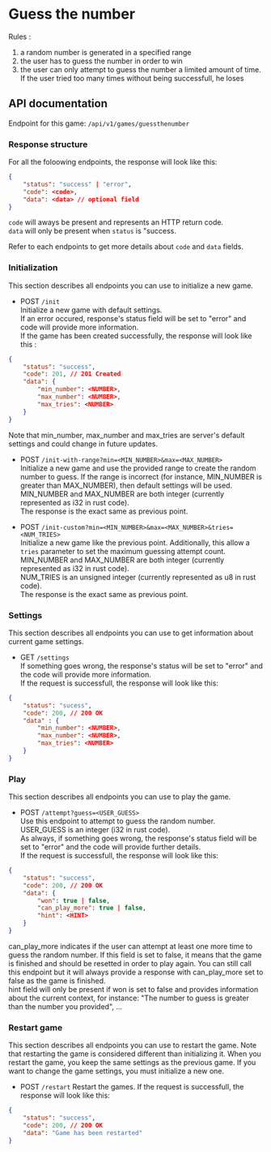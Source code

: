 # Guess the number

Rules :
1. a random number is generated in a specified range
2. the user has to guess the number in order to win
3. the user can only attempt to guess the number a limited amount of time. If the user tried too many times without being successfull, he loses

## API documentation

Endpoint for this game: `/api/v1/games/guessthenumber`

### Response structure

For all the foloowing endpoints, the response will look like this:
```json
{
    "status": "success" | "error",
    "code": <code>,
    "data": <data> // optional field
}
```

`code` will aways be present and represents an HTTP return code.  
`data` will only be present when `status` is "success.  

Refer to each endpoints to get more details about `code` and `data` fields.

### Initialization
This section describes all endpoints you can use to initialize a new game.

- POST `/init`  
Initialize a new game with default settings.  
If an error occured, response's status field will be set to "error" and code will provide more information.  
If the game has been created successfully, the response will look like this :  
```json
{
    "status": "success",
    "code": 201, // 201 Created
    "data": {
        "min_number": <NUMBER>,
        "max_number": <NUMBER>,
        "max_tries": <NUMBER>
    }
}
```
Note that min_number, max_number and max_tries are server's default settings and could change in future updates.

- POST `/init-with-range?min=<MIN_NUMBER>&max=<MAX_NUMBER>`  
Initialize a new game and use the provided range to create the random number to guess. If the range is incorrect (for instance, MIN_NUMBER is greater than MAX_NUMBER), then default settings will be used.  
MIN_NUMBER and MAX_NUMBER are both integer (currently represented as i32 in rust code).  
The response is the exact same as previous point.

- POST `/init-custom?min=<MIN_NUMBER>&max=<MAX_NUMBER>&tries=<NUM_TRIES>`  
Initialize a new game like the previous point. Additionally, this allow a `tries` parameter to set the maximum guessing attempt count.
MIN_NUMBER and MAX_NUMBER are both integer (currently represented as i32 in rust code).  
NUM_TRIES is an unsigned integer (currently represented as u8 in rust code).  
The response is the exact same as previous point.

### Settings
This section describes all endpoints you can use to get information about current game settings.

- GET `/settings`  
If something goes wrong, the response's status will be set to "error" and the code will provide more information.  
If the request is successfull, the response will look like this:
```json
{
    "status": "sucess",
    "code": 200, // 200 OK
    "data" : {
        "min_number": <NUMBER>,
        "max_number": <NUMBER>,
        "max_tries": <NUMBER>
    }
}
```
### Play
This section describes all endpoints you can use to play the game.

- POST `/attempt?guess=<USER_GUESS>`  
Use this endpoint to attempt to guess the random number.  
USER_GUESS is an integer (i32 in rust code).  
As always, if something goes wrong, the response's status field will be set to "error" and the code will provide further details.  
If the request is successfull, the response will look like this:
```json
{
    "status": "success",
    "code": 200, // 200 OK
    "data": {
        "won": true | false,
        "can_play_more": true | false,
        "hint": <HINT>
    }
}
``` 
can_play_more indicates if the user can attempt at least one more time to guess the random number. If this field is set to false, it means that the game is finished and should be resetted in order to play again. You can still call this endpoint but it will always provide a response with can_play_more set to false as the game is finished.  
hint field will only be present if won is set to false and provides information about the current context, for instance: "The number to guess is greater than the number you provided", ...

### Restart game
This section describes all endpoints you can use to restart the game. Note that restarting the game is considered different than initializing it. When you restart the game, you keep the same settings as the previous game. If you want to change the game settings, you must initialize a new one.

- POST `/restart`
Restart the games.
If the request is successfull, the response will look like this:
```json
{
    "status": "success",
    "code": 200, // 200 OK
    "data": "Game has been restarted"
}
```